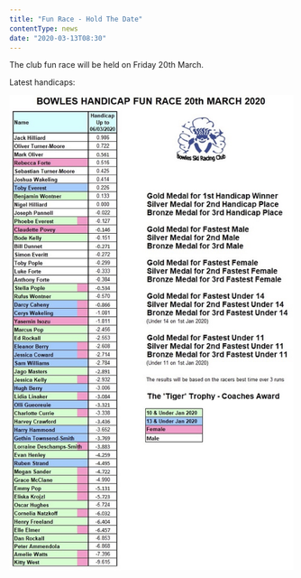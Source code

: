 ```yaml
---
title: "Fun Race - Hold The Date"
contentType: news
date: "2020-03-13T08:30"
---
```


The club fun race will be held on Friday 20th March.

Latest handicaps:

![latest handicaps](./handicaps.jpg)
